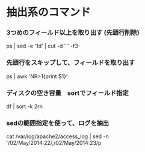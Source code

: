 # 抽出系のコマンド

### 3つめのフィールド以上を取り出す (先頭行削除)
ps | sed -e '1d' | cut -d ' ' -f3-

### 先頭行をスキップして、フィールドを取り出す
ps  | awk  'NR>1{print $1}'

### ディスクの空き容量　sortでフィールド指定　
df | sort -k 2rn

### sedの範囲指定を使って、ログを抽出　
cat /var/log/apache2/access_log | sed -n '/02\/May\/2014:22/,/02\/May\/2014:23/p